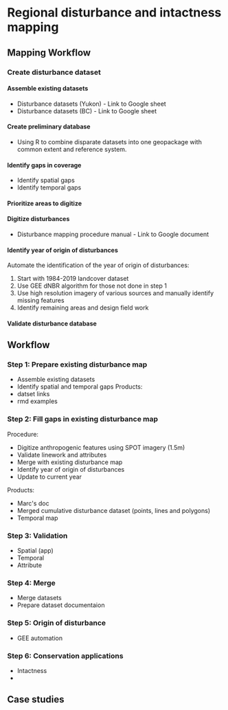 # Regional disturbance and intactness mapping

## Mapping Workflow

### Create disturbance dataset

#### Assemble existing datasets

- Disturbance datasets (Yukon) - Link to Google sheet
- Disturbance datasets (BC) - Link to Google sheet

#### Create preliminary database

- Using R to combine disparate datasets into one geopackage with common extent and reference system.

#### Identify gaps in coverage

- Identify spatial gaps
- Identify temporal gaps

#### Prioritize areas to digitize

#### Digitize disturbances

- Disturbance mapping procedure manual - Link to Google document

#### Identify year of origin of disturbances

Automate the identification of the year of origin of disturbances:

 1. Start with 1984-2019 landcover dataset
 2. Use GEE dNBR algorithm for those not done in step 1
 3. Use high resolution imagery of various sources and manually identify missing features
 4. Identify remaining areas and design field work

#### Validate disturbance database


## Workflow

### Step 1: Prepare existing disturbance map

  - Assemble existing datasets
  - Identify spatial and temporal gaps
Products:
  - datset links
  - rmd examples

### Step 2: Fill gaps in existing disturbance map

Procedure:
  - Digitize anthropogenic features using SPOT imagery (1.5m)
  - Validate linework and attributes
  - Merge with existing disturbance map
  - Identify year of origin of disturbances
  - Update to current year

Products:
  - Marc's doc
  - Merged cumulative disturbance dataset (points, lines and polygons)
  - Temporal map

### Step 3: Validation

  - Spatial (app)
  - Temporal
  - Attribute

### Step 4: Merge

  - Merge datasets
  - Prepare dataset documentaion

### Step 5: Origin of disturbance

  - GEE automation

### Step 6: Conservation applications

  - Intactness
  - 

## Case studies


